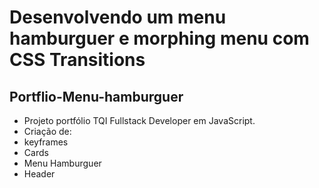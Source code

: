 # Desenvolvendo um menu hamburguer e morphing menu com CSS Transitions
## Portflio-Menu-hamburguer

* Projeto portfólio TQI Fullstack Developer em JavaScript.
* Criação de:
* keyframes
* Cards
* Menu Hamburguer
* Header
